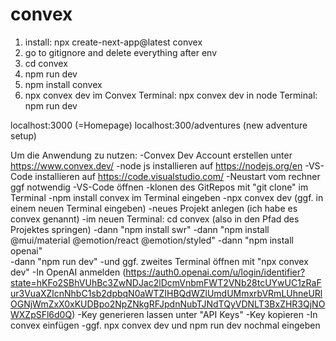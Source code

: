 # convex

1. install: npx create-next-app@latest convex
2. go to gitignore and delete everything after env
3. cd convex
4. npm run dev
5. npm install convex
6. npx convex dev
im Convex Terminal: npx convex dev
in node Terminal: npm run dev

localhost:3000 (=Homepage)
localhost:300/adventures (new adventure setup)


Um die Anwendung zu nutzen:
-Convex Dev Account erstellen unter https://www.convex.dev/
-node js installieren auf https://nodejs.org/en
-VS-Code installieren auf https://code.visualstudio.com/
-Neustart vom rechner ggf notwendig
-VS-Code öffnen
-klonen des GitRepos mit "git clone" im Terminal
-npm install convex im Terminal eingeben
-npx convex dev (ggf. in einem neuen Terminal eingeben)
-neues Projekt anlegen (ich habe es convex genannt)
-im neuen Terminal: cd convex (also in den Pfad des Projektes springen)
-dann "npm install swr"
-dann "npm install @mui/material @emotion/react @emotion/styled"
-dann "npm install openai"  
-dann "npm run dev"
-und ggf. zweites Terminal öffnen mit "npx convex dev"
-In OpenAI anmelden (https://auth0.openai.com/u/login/identifier?state=hKFo2SBhVUhBc3ZwNDJac2lDcmVnbmFWT2VNb28tcUYwUC1zRaFur3VuaXZlcnNhbC1sb2dpbqN0aWTZIHBQdWZlUmdUMmxrbVRmLUhneURlOGNjWmZxX0xKUDBpo2NpZNkgRFJpdnNubTJNdTQyVDNLT3BxZHR3QjNOWXZpSFl6d0Q)
-Key generieren lassen unter "API Keys"
-Key kopieren
-In convex einfügen
-ggf. npx convex dev und npm run dev nochmal eingeben

